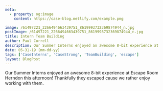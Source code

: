 ```yaml
---
meta:
  - property: og:image
    content: https://case-blog.netlify.com/example.png

image: /61497221_2266494663439751_8619993732369874944_n.jpg
postImage: /61497221_2266494663439751_8619993732369874944_n.jpg
title: Intern Team Building
author: Paul Correll
description: Our Summer Interns enjoyed an awesome 8-bit experience at Escape Room Herndon this afternoon!
date: 05-31-19 (mm-dd-yy)
tags: ['CaseInterns', 'CaseStrong', 'TeamBuilding', 'escape']
layout: BlogPost
---
```


Our Summer Interns enjoyed an awesome 8-bit experience at Escape Room Herndon this afternoon! Thankfully they escaped cause we rather enjoy working with them.